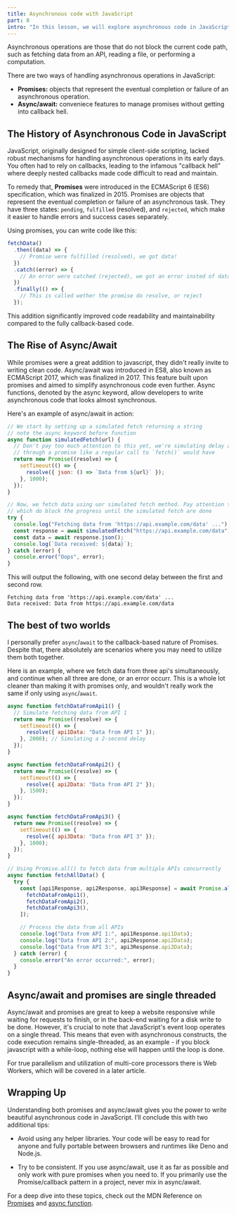 ```yaml
---
title: Asynchronous code with JavaScript
part: 8
intro: "In this lesson, we will explore asynchronous code in JavaScript, learn what promises is, and how they relate to async/await."
---
```


Asynchronous operations are those that do not block the current code path, such
as fetching data from an API, reading a file, or performing a computation.

There are two ways of handling asynchronous operations in JavaScript:

- **Promises:** objects that represent the eventual completion or failure of an
  asynchronous operation.
- **Async/await:** conveniece features to manage promises without getting into
  callback hell.

## The History of Asynchronous Code in JavaScript

JavaScript, originally designed for simple client-side scripting, lacked robust
mechanisms for handling asynchronous operations in its early days. You often had
to rely on callbacks, leading to the infamous "callback hell" where deeply
nested callbacks made code difficult to read and maintain.

To remedy that, **Promises** were introduced in the ECMAScript 6 (ES6)
specification, which was finalized in 2015. Promises are objects that represent
the eventual completion or failure of an asynchronous task. They have three
states: `pending`, `fulfilled` (resolved), and `rejected`, which make it easier
to handle errors and success cases separately.

Using promises, you can write code like this:

```javascript
fetchData()
  .then((data) => {
    // Promise were fulfilled (resolved), we got data!
  })
  .catch((error) => {
    // An error were catched (rejected), we got an error insted of data.
  })
  .finally(() => {
    // This is called wether the promise do resolve, or reject
  });
```

This addition significantly improved code readability and maintainability
compared to the fully callback-based code.

## The Rise of Async/Await

While promises were a great addition to javascript, they didn't really invite to
writing clean code. Async/await was introduced in ES8, also known as ECMAScript
2017, which was finalized in 2017. This feature built upon promises and aimed to
simplify asynchronous code even further. Async functions, denoted by the async
keyword, allow developers to write asynchronous code that looks almost
synchronous.

Here's an example of async/await in action:

```javascript
// We start by setting up a simulated fetch returning a string
// note the async keyword before function
async function simulatedFetch(url) {
  // Don't pay too much attention to this yet, we're simulating delay and returning a response
  // through a promise like a regular call to `fetch()` would have
  return new Promise((resolve) => {
    setTimeout(() => {
      resolve({ json: () => `Data from ${url}` });
    }, 1000);
  });
}

// Now, we fetch data using uor simulated fetch method. Pay attention to the await keyword
// which do block the progress until the simulated fetch are done
try {
  console.log("Fetching data from 'https://api.example.com/data' ...");
  const response = await simulatedFetch("https://api.example.com/data");
  const data = await response.json();
  console.log(`Data received: ${data}`);
} catch (error) {
  console.error("Oops", error);
}
```

This will output the following, with one second delay between the first and
second row.

```
Fetching data from 'https://api.example.com/data' ...
Data received: Data from https://api.example.com/data
```

## The best of two worlds

I personally prefer `async`/`await` to the callback-based nature of Promises.
Despite that, there absolutely are scenarios where you may need to utilize them
both together.

Here is an example, where we fetch data from three api's simultaneously, and
continue when all three are done, or an error occurr. This is a whole lot
cleaner than making it with promises only, and wouldn't really work the same if
only using `async`/`await`.

```javascript
async function fetchDataFromApi1() {
  // Simulate fetching data from API 1
  return new Promise((resolve) => {
    setTimeout(() => {
      resolve({ api1Data: "Data from API 1" });
    }, 2000); // Simulating a 2-second delay
  });
}

async function fetchDataFromApi2() {
  return new Promise((resolve) => {
    setTimeout(() => {
      resolve({ api2Data: "Data from API 2" });
    }, 1500);
  });
}

async function fetchDataFromApi3() {
  return new Promise((resolve) => {
    setTimeout(() => {
      resolve({ api3Data: "Data from API 3" });
    }, 1000);
  });
}

// Using Promise.all() to fetch data from multiple APIs concurrently
async function fetchAllData() {
  try {
    const [api1Response, api2Response, api3Response] = await Promise.all([
      fetchDataFromApi1(),
      fetchDataFromApi2(),
      fetchDataFromApi3(),
    ]);

    // Process the data from all APIs
    console.log("Data from API 1:", api1Response.api1Data);
    console.log("Data from API 2:", api2Response.api2Data);
    console.log("Data from API 3:", api3Response.api3Data);
  } catch (error) {
    console.error("An error occurred:", error);
  }
}
```

## Async/await and promises are single threaded

Async/await and promises are great to keep a website responsive while waiting
for requests to finish, or in the back-end waiting for a disk write to be done.
However, it's crucial to note that JavaScript's event loop operates on a single
thread. This means that even with asynchronous constructs, the code execution
remains single-threaded, as an example - if you block javascript with a
while-loop, nothing else will happen until the loop is done.

For true parallelism and utilization of multi-core processors there is Web
Workers, which will be covered in a later article.

## Wrapping Up

Understanding both promises and async/await gives you the power to write
beautiful asynchronous code in JavaScript. I’ll conclude this with two
additional tips:

- Avoid using any helper libraries. Your code will be easy to read for anyone
  and fully portable between browsers and runtimes like Deno and Node.js.

- Try to be consistent. If you use async/await, use it as far as possible and
  only work with pure promises when you need to. If you primarily use the
  Promise/callback pattern in a project, never mix in async/await.

For a deep dive into these topics, check out the MDN Reference on
[Promises](https://developer.mozilla.org/en-US/docs/Web/JavaScript/Reference/Global_Objects/Promise)
and
[async function](https://developer.mozilla.org/en-US/docs/Web/JavaScript/Reference/Statements/async_function).
